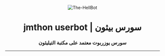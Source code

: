 <p align="center">
  <img src="https://graph.org/file/cf19b30b485b6298bfbee.jpg" alt="The-HellBot">
</p>
<h1 align="center">
  <b> jmthon userbot | سورس بيثون</b>
</h1>

<h3 align="center">
  <b>سورس يوزربوت معتمد على مكتبة التيليثون</b>
</h3>

-----
